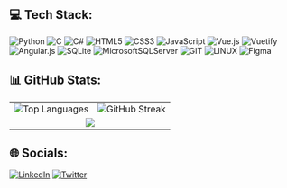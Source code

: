 ## 💻 Tech Stack:
![Python](https://img.shields.io/badge/python-3670A0?style=flat&logo=python&logoColor=ffdd54) ![C](https://img.shields.io/badge/c-%2300599C.svg?style=flat&logo=c&logoColor=white) ![C#](https://img.shields.io/badge/c%23-%23239120.svg?style=flat&logo=c-sharp&logoColor=white) ![HTML5](https://img.shields.io/badge/html5-%23E34F26.svg?style=flat&logo=html5&logoColor=white) ![CSS3](https://img.shields.io/badge/css3-%231572B6.svg?style=flat&logo=css3&logoColor=white) ![JavaScript](https://img.shields.io/badge/javascript-%23323330.svg?style=flat&logo=javascript&logoColor=%23F7DF1E) ![Vue.js](https://img.shields.io/badge/vuejs-%2335495e.svg?style=flat&logo=vuedotjs&logoColor=%234FC08D) ![Vuetify](https://img.shields.io/badge/Vuetify-1867C0?style=flat&logo=vuetify&logoColor=AEDDFF) ![Angular.js](https://img.shields.io/badge/angular.js-%23E23237.svg?style=flat&logo=angularjs&logoColor=white) ![SQLite](https://img.shields.io/badge/sqlite-%2307405e.svg?style=flat&logo=sqlite&logoColor=white) ![MicrosoftSQLServer](https://img.shields.io/badge/Microsoft%20SQL%20Sever-CC2927?style=flat&logo=microsoft%20sql%20server&logoColor=white) ![GIT](https://img.shields.io/badge/Git-fc6d26?style=flat&logo=git&logoColor=white) ![LINUX](https://img.shields.io/badge/Linux-FCC624?style=flat&logo=linux&logoColor=black) ![Figma](https://img.shields.io/badge/figma-%23F24E1E.svg?style=flat&logo=figma&logoColor=white)

## 📊 GitHub Stats:
<!-- ![](https://github-readme-stats.vercel.app/api?username=TAYBI&theme=dark&hide_border=false&include_all_commits=false&count_private=false)<br/ -->

<table align="center">
  <tr>
    <td align="center"><img src="https://github-readme-stats-git-masterrstaa-rickstaa.vercel.app/api/top-langs/?username=TAYBI&theme=gotham&hide_border=true&include_all_commits=false&count_private=false&layout=compact" alt="Top Languages" /></td>
    <td align="center"><img src="https://github-readme-streak-stats.herokuapp.com/?user=TAYBI&theme=gotham&hide_border=true" alt="GitHub Streak" /></td>
  </tr>
  <tr>
    <td colspan="2" align="center"><img src="https://github-readme-activity-graph.vercel.app/graph?username=TAYBI&theme=gotham&color=ffffff&line=2aa889&point=599cab&area=true&hide_border=true" /></td>
  </tr>
</table>

<!--
| ![](https://github-readme-stats.vercel.app/api/top-langs/?username=TAYBI&theme=gotham&hide_border=false&include_all_commits=false&count_private=false&layout=compact) | ![](https://github-readme-streak-stats.herokuapp.com/?user=TAYBI&theme=gotham&hide_border=false) |
| ----------- | ----------- |


## ✍️ Random Dev Quote
![](https://quotes-github-readme.vercel.app/api?type=horizontal&theme=dark)
-->

## 🌐 Socials:
[![LinkedIn](https://img.shields.io/badge/LinkedIn-%230077B5.svg?logo=linkedin&logoColor=white)](https://linkedin.com/in/bilaltaybi) [![Twitter](https://img.shields.io/badge/Twitter-%231DA1F2.svg?logo=Twitter&logoColor=white)](https://twitter.com/taybi_bilal) 


